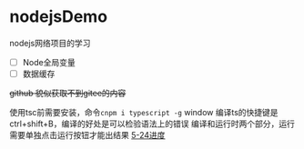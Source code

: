# nodejsDemo

nodejs网络项目的学习
- [ ] Node全局变量
- [ ] 数据缓存

~~github 貌似获取不到gitee的内容~~

使用tsc前需要安装，命令`cnpm i typescript -g`
window 编译ts的快捷键是ctrl+shift+B，编译的好处是可以检验语法上的错误
编译和运行时两个部分，运行需要单独点击运行按钮才能出结果
[5-24进度](https://www.bilibili.com/video/BV127411k7yC?p=11&spm_id_from=pageDriver)
